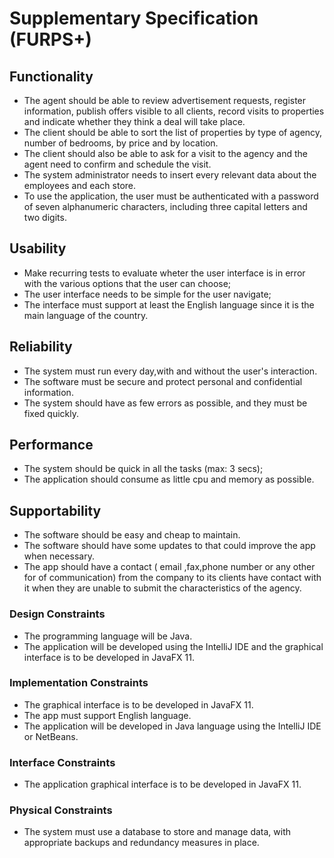 # Supplementary Specification (FURPS+)

## Functionality

* The agent should be able to review advertisement requests, register information, publish offers visible to all clients, record visits to properties and indicate whether they think a deal will take place.
* The client should be able to sort the list of properties by type of agency, number of bedrooms, by price and by location.
* The client should also be able to ask for a visit to the agency and the agent need to confirm and schedule the visit.
* The system administrator needs to insert every relevant data about the employees and each store.
* To use the application, the user must be authenticated with a password of seven alphanumeric characters, including three capital letters and two digits.

## Usability 



* Make recurring tests to evaluate wheter  the user interface is in error with the various options that the user can choose;
* The user interface needs to be simple for the user navigate;
* The interface must support at least the English language since it is the main language of the country.

## Reliability

* The system must run every day,with and without the user's interaction.
* The software must be secure and protect personal and confidential information. 
* The system should have as few errors as possible, and they must be fixed quickly.  


## Performance

* The system should be quick in all the tasks (max: 3 secs);
* The application should consume as little cpu and memory as possible.


## Supportability



* The software should be easy and cheap to maintain.
* The software should have some updates to that could improve the app when necessary.
* The app should have a contact ( email ,fax,phone number or any other for of communication) from the company to its clients have contact with it when they are unable to submit the characteristics of the agency.


### Design Constraints



* The programming language will be Java.
* The application will be developed using the IntelliJ IDE and the graphical interface is to be developed in JavaFX 11.


### Implementation Constraints


* The graphical interface is to be developed in JavaFX 11.
* The app must support English language.
* The application will be developed in Java language using the IntelliJ IDE or NetBeans.


### Interface Constraints

* The application graphical interface is to be developed in JavaFX 11.

### Physical Constraints


* The system must use a database to store and manage data, with appropriate backups and redundancy measures in place.